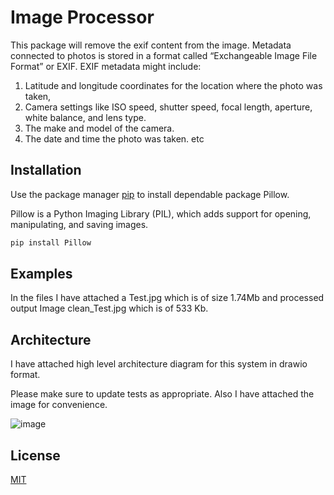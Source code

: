# Image Processor

This package will remove the exif content from the image. Metadata connected to photos is stored in a format called “Exchangeable Image File Format” or EXIF. EXIF metadata might include:

1. Latitude and longitude coordinates for the location where the photo was taken,
2. Camera settings like ISO speed, shutter speed, focal length, aperture, white balance, and lens type.
3. The make and model of the camera.
4. The date and time the photo was taken. etc


## Installation

Use the package manager [pip](https://pip.pypa.io/en/stable/) to install dependable package Pillow.

Pillow is a Python Imaging Library (PIL), which adds support for opening, manipulating, and saving images.

```bash
pip install Pillow
```

## Examples

In the files I have attached a Test.jpg which is of size 1.74Mb and processed output Image clean_Test.jpg which is of 533 Kb.

## Architecture
I have attached high level architecture diagram for this system in drawio format.

Please make sure to update tests as appropriate.
Also I have attached the image for convenience. 

![image](https://user-images.githubusercontent.com/84975334/126451040-53a59e29-c74a-423d-8213-b78d5a445b17.png)

## License
[MIT](https://choosealicense.com/licenses/mit/)
